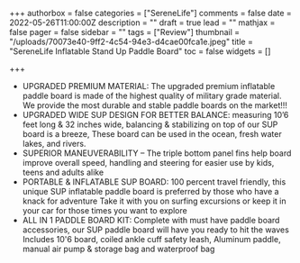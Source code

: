 +++
authorbox = false
categories = ["SereneLife"]
comments = false
date = 2022-05-26T11:00:00Z
description = ""
draft = true
lead = ""
mathjax = false
pager = false
sidebar = ""
tags = ["Review"]
thumbnail = "/uploads/70073e40-9ff2-4c54-94e3-d4cae00fca1e.jpeg"
title = "SereneLife Inflatable Stand Up Paddle Board"
toc = false
widgets = []

+++

* UPGRADED PREMIUM MATERIAL: The upgraded premium inflatable paddle board is made of the highest quality of military grade material. We provide the most durable and stable paddle boards on the market!!!
* UPGRADED WIDE SUP DESIGN FOR BETTER BALANCE: measuring 10’6 feet long & 32 inches wide, balancing & stabilizing on top of our SUP board is a breeze, These board can be used in the ocean, fresh water lakes, and rivers.
* SUPERIOR MANEUVERABILITY – The triple bottom panel fins help board improve overall speed, handling and steering for easier use by kids, teens and adults alike
* PORTABLE & INFLATABLE SUP BOARD: 100 percent travel friendly, this unique SUP inflatable paddle board is preferred by those who have a knack for adventure Take it with you on surfing excursions or keep it in your car for those times you want to explore
* ALL IN 1 PADDLE BOARD KIT: Complete with must have paddle board accessories, our SUP paddle board will have you ready to hit the waves Includes 10'6 board, coiled ankle cuff safety leash, Aluminum paddle, manual air pump & storage bag and waterproof bag